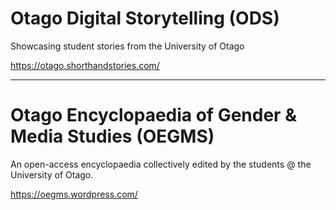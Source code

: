 # Otago Digital Storytelling (ODS)
Showcasing student stories from the University of Otago

https://otago.shorthandstories.com/

---

# Otago Encyclopaedia of Gender & Media Studies (OEGMS)
An open-access encyclopaedia collectively edited by the students @ the University of Otago.

https://oegms.wordpress.com/
